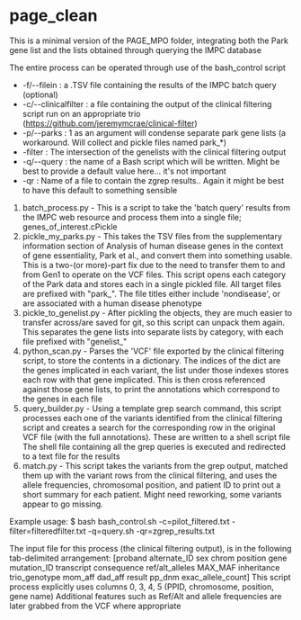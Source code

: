 # page_clean

This is a minimal version of the PAGE_MPO folder, integrating both the Park gene list and the lists obtained through querying the IMPC database

The entire process can be operated through use of the bash_control script

* -f/--filein : a .TSV file containing the results of the IMPC batch query (optional)
* -c/--clinicalfilter : a file containing the output of the clinical filtering script run on an appropriate trio (https://github.com/jeremymcrae/clinical-filter)
* -p/--parks : 1 as an argument will condense separate park gene lists (a workaround. Will collect and pickle files named park_*)
* -filter : The intersection of the genelists with the clinical filtering output
* -q/--query : the name of a Bash script which will be written. Might be best to provide a default value here... it's not important
* -qr : Name of a file to contain the zgrep results.. Again it might be best to have this default to something sensible


1. batch_process.py - This is a script to take the 'batch query' results from the IMPC web resource and process them into a single file; genes_of_interest.cPickle
2. pickle_my_parks.py - This takes the TSV files from the supplementary information section of Analysis of human disease genes in the context of gene essentiality, Park et al., and convert them into something usable. This is a two-(or more)-part fix due to the need to transfer them to and from Gen1 to operate on the VCF files. This script opens each category of the Park data and stores each in a single pickled file. All target files are prefixed with "park_". The file titles either include 'nondisease', or are associated with a human disease phenotype
3. pickle_to_genelist.py - After pickling the objects, they are much easier to transfer across/are saved for git, so this script can unpack them again. This separates the gene lists into separate lists by category, with each file prefixed with "genelist_"
4. python_scan.py - Parses the 'VCF' file exported by the clinical filtering script, to store the contents in a dictionary. The indices of the dict are the genes implicated in each variant, the list under those indexes stores each row with that gene implicated. This is then cross referenced against those gene lists, to print the annotations which correspond to the genes in each file
5. query_builder.py - Using a template grep search command, this script processes each one of the variants identified from the clinical filtering script and creates a search for the corresponding row in the original VCF file (with the full annotations). These are written to a shell script file
The shell file containing all the grep queries is executed and redirected to a text file for the results
6. match.py - This script takes the variants from the grep output, matched them up with the variant rows from the clinical filtering, and uses the allele frequencies, chromosomal position, and patient ID to print out a short summary for each patient. Might need reworking, some variants appear to go missing.

Example usage:
$ bash bash_control.sh -c=pilot_filtered.txt -filter=filteredfilter.txt -q=query.sh -qr=zgrep_results.txt

The input file for this process (the clinical filtering output), is in the following tab-delimited arrangement:
[proband	alternate_ID	sex	chrom	position	gene	mutation_ID	transcript	consequence	ref/alt_alleles	MAX_MAF	inheritance	trio_genotype	mom_aff	dad_aff	result	pp_dnm	exac_allele_count]
This script process explicitly uses columns 0, 3, 4, 5 (PPID, chromosome, position, gene name)
Additional features such as Ref/Alt and allele frequencies are later grabbed from the VCF where appropriate
